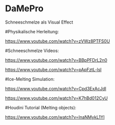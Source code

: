 # DaMePro
Schneeschmelze als Visual Effect

#Physikalische Herleitung:
  
  https://www.youtube.com/watch?v=zVWz8PTFS0U

#Schneeschmelze Videos:
  
  https://www.youtube.com/watch?v=BBpPFDrL2n0
  
  https://www.youtube.com/watch?v=pApFztL-lsI
  
#Ice-Melting Simulation:
  
  https://www.youtube.com/watch?v=Cpd3ExAcJdI
  
  https://www.youtube.com/watch?v=K7hBd012CyU
  
#Houdini Tutorial (Melting objects):
  
  https://www.youtube.com/watch?v=lnaNMykL1YI
